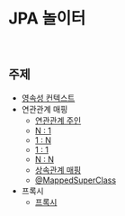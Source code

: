 # JPA 놀이터

<br>

## 주제
- [영속성 컨텍스트](https://github.com/binghe819/jpa-learning-sandbox/tree/persistence-context)
- 연관관계 매핑
    - [연관관계 주인](https://github.com/binghe819/jpa-learning-sandbox/tree/relation-mapping-owner-of-relationship)
    - [N : 1](https://github.com/binghe819/jpa-learning-sandbox/tree/relation-mapping-N-1)
    - [1 : N](https://github.com/binghe819/jpa-learning-sandbox/tree/relation-mapping-1-N)
    - [1 : 1](https://github.com/binghe819/jpa-learning-sandbox/tree/relation-mapping-1-1)
    - [N : N](https://github.com/binghe819/jpa-learning-sandbox/tree/relation-mapping-N-N)
    - [상속관계 매핑](https://github.com/binghe819/jpa-learning-sandbox/tree/relation-mapping-abstract)
    - [@MappedSuperClass](https://github.com/binghe819/jpa-learning-sandbox/tree/relation-mapping-mappedsuperclass)
- 프록시
    - [프록시](https://github.com/binghe819/jpa-learning-sandbox/tree/proxy)

